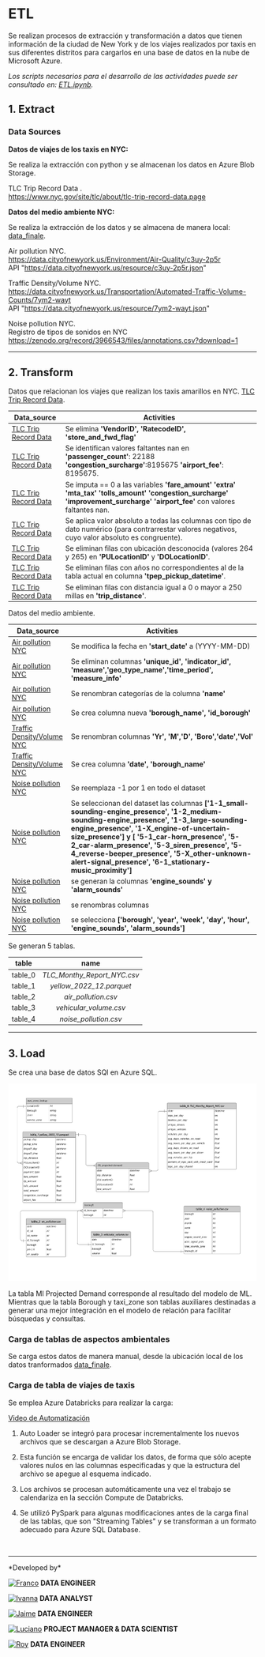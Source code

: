 # <h1> ETL </h1> 

Se realizan procesos de extracción y transformación a datos que tienen información de la ciudad de New York y de los viajes realizados por taxis en sus diferentes distritos para cargarlos en una base de datos en la nube de Microsoft Azure. 

*Los scripts necesarios para el desarrollo de las actividades puede ser consultado en: [ETL.ipynb](https://github.com/francomyburg/Proyecto_grupal_DS/blob/main/1.ETL/ETL-Databricks.ipynb).*

## 1. Extract

### Data Sources

**Datos de viajes de los taxis en NYC:**<br>

Se realiza la extracción con python y se almacenan los datos en Azure Blob Storage.<br>

TLC Trip Record Data .<br>
https://www.nyc.gov/site/tlc/about/tlc-trip-record-data.page <br>


**Datos del medio ambiente NYC:**<br>

Se realiza la extracción de los datos y se almacena de manera local: [data_finale](https://github.com/francomyburg/Proyecto_grupal_DS/tree/main/data/finale_dataset).

Air pollution NYC.<br>
https://data.cityofnewyork.us/Environment/Air-Quality/c3uy-2p5r<br>
API "https://data.cityofnewyork.us/resource/c3uy-2p5r.json"

Traffic Density/Volume NYC.<br>
https://data.cityofnewyork.us/Transportation/Automated-Traffic-Volume-Counts/7ym2-wayt <br>
API "https://data.cityofnewyork.us/resource/7ym2-wayt.json"

Noise pollution NYC.<br>
Registro de tipos de sonidos en NYC https://zenodo.org/record/3966543/files/annotations.csv?download=1<br>

<hr>

## 2. Transform

Datos que relacionan los viajes que realizan los taxis amarillos en NYC. [TLC Trip Record Data](https://www.nyc.gov/site/tlc/about/tlc-trip-record-data.page).

| **Data_source** | **Activities** |
|---|---|
| [TLC Trip Record   Data](https://www.nyc.gov/site/tlc/about/tlc-trip-record-data.page) | Se elimina **'VendorID', 'RatecodeID', 'store_and_fwd_flag'** |
| [TLC Trip Record   Data](https://www.nyc.gov/site/tlc/about/tlc-trip-record-data.page) | Se   identifican valores faltantes nan en **'passenger_count'**: 22188   **'congestion_surcharge'**:8195675 **'airport_fee'**: 8195675. |
| [TLC Trip Record   Data](https://www.nyc.gov/site/tlc/about/tlc-trip-record-data.page) | Se   imputa == 0 a las variables **'fare_amount'** **'extra'** **'mta_tax'** **'tolls_amount'** **'congestion_surcharge'** **'improvement_surcharge'** **'airport_fee'** con   valores faltantes nan. |
| [TLC Trip Record   Data](https://www.nyc.gov/site/tlc/about/tlc-trip-record-data.page) | Se aplica valor absoluto a todas las columnas con tipo de dato numérico (para contrarrestar valores negativos, cuyo valor absoluto es congruente).|
| [TLC Trip Record   Data](https://www.nyc.gov/site/tlc/about/tlc-trip-record-data.page) | Se eliminan filas con ubicación desconocida (valores 264 y 265) en **'PULocationID'** y **'DOLocationID'**.|
| [TLC Trip Record   Data](https://www.nyc.gov/site/tlc/about/tlc-trip-record-data.page) | Se eliminan filas con años no correspondientes al de la tabla actual en columna **'tpep_pickup_datetime'**.|
| [TLC Trip Record   Data](https://www.nyc.gov/site/tlc/about/tlc-trip-record-data.page) | Se eliminan filas con distancia igual a 0 o mayor a 250 millas en **'trip_distance'**.|

Datos del medio ambiente.<br>

| **Data_source** | **Activities** |
|---|---|
| [Air pollution   NYC](     https://data.cityofnewyork.us/resource/c3uy-2p5r.json) | Se   modifica la fecha en **'start_date'** a (YYYY-MM-DD) |
| [Air pollution   NYC](     https://data.cityofnewyork.us/resource/c3uy-2p5r.json) | Se   eliminan columnas **'unique_id', 'indicator_id',   'measure','geo_type_name','time_period', 'measure_info'** |
| [Air pollution   NYC](     https://data.cityofnewyork.us/resource/c3uy-2p5r.json) | Se   renombran categorías de la columna **'name'** |
| [Air pollution   NYC](     https://data.cityofnewyork.us/resource/c3uy-2p5r.json) | Se   crea columna nueva **'borough_name', 'id_borough'** |
| [Traffic   Density/Volume   NYC](https://data.cityofnewyork.us/resource/7ym2-wayt.json) | Se   renombran columnas **'Yr', 'M','D', 'Boro','date','Vol'** |
| [Traffic   Density/Volume   NYC](https://data.cityofnewyork.us/resource/7ym2-wayt.json) | Se   crea columna **'date',   'borough_name'** |
| [Noise   pollution NYC](      https://zenodo.org/record/3966543/files/annotations.csv?download=1) | Se reemplaza -1 por 1 en todo el   dataset |
| [Noise   pollution NYC](      https://zenodo.org/record/3966543/files/annotations.csv?download=1) | Se seleccionan del dataset las   columnas **['1-1_small-sounding-engine_presence',  '1-2_medium-sounding-engine_presence',  '1-3_large-sounding-engine_presence',   '1-X_engine-of-uncertain-size_presence'] y   [ '5-1_car-horn_presence', '5-2_car-alarm_presence',   '5-3_siren_presence',     '5-4_reverse-beeper_presence', '5-X_other-unknown-alert-signal_presence',   '6-1_stationary-music_proximity']** |
| [Noise   pollution NYC](      https://zenodo.org/record/3966543/files/annotations.csv?download=1) | se generan la columnas   **'engine_sounds' y 'alarm_sounds'** |
| [Noise   pollution NYC](      https://zenodo.org/record/3966543/files/annotations.csv?download=1) | se renombras columnas |
| [Noise   pollution NYC](      https://zenodo.org/record/3966543/files/annotations.csv?download=1) | se selecciona **['borough',   'year', 'week', 'day', 'hour', 'engine_sounds', 'alarm_sounds']** |

Se generan 5 tablas.<br>

| **table** | **name** |
|:---:|:---:|
| table_0 | _TLC_Monthy_Report_NYC.csv_ |
| table_1 | _yellow_2022_12.parquet_ |
| table_2 | _air_pollution.csv_ |
| table_3 | _vehicular_volume.csv_ |
| table_4 | _noise_pollution.csv_ |

<hr>

## 3. Load

Se crea una base de datos SQl en Azure SQL.<br>

<img src="DATABASE/Diagrama_ER.png" width="700" height="400"/>

La tabla Ml Projected Demand corresponde al resultado del modelo de ML. Mientras que la tabla Borough y taxi_zone son tablas auxiliares destinadas a generar una mejor integración en el modelo de relación para facilitar búsquedas y consultas.


### Carga de tablas de aspectos ambientales

Se carga estos datos de manera manual, desde la ubicación local de los datos tranformados [data_finale](https://github.com/francomyburg/Proyecto_grupal_DS/tree/main/data/finale_dataset).

### Carga de tabla de viajes de taxis

Se emplea Azure Databricks para realizar la carga:<br>

[Video de Automatización](https://www.youtube.com/watch?v=4nu3QpO49Kw)

1. Auto Loader se integró para procesar incrementalmente los nuevos archivos que se descargan a Azure Blob Storage. 

2. Esta función se encarga de validar los datos, de forma que sólo acepte valores nulos en las columnas especificadas y que la estructura del archivo se apegue al esquema indicado.

3. Los archivos se procesan automáticamente una vez el trabajo se calendariza en la sección Compute de Databricks.

4. Se utilizó PySpark para algunas modificaciones antes de la carga final de las tablas, que son "Streaming Tables" y se transforman a un formato adecuado para Azure SQL Database.

 <br>

<hr>
*Developed by*

<a href="https://www.linkedin.com/in/franco-jonas-myburg-6095b8255/"><img alt="Franco" title="Connect with Franco" src="https://img.shields.io/badge/Franco Myburg-0077B5?style=flat&logo=Linkedin&logoColor=white"></a> **DATA ENGINEER**

<a href="https://www.linkedin.com/in/ivannagvdc/"><img alt="Ivanna" title="Connect with Ivanna" src="https://img.shields.io/badge/Ivanna Villa-0077B5?style=flat&logo=Linkedin&logoColor=white"></a> **DATA ANALYST**

<a href="https://www.linkedin.com/in/jospinoponce/"><img alt="Jaime" title="Connect with Jaime" src="https://img.shields.io/badge/Jaime Ospino-0077B5?style=flat&logo=Linkedin&logoColor=white"></a> **DATA ENGINEER**

<a href="https://www.linkedin.com/in/takticflow/"><img alt="Luciano" title="Connect with Luciano" src="https://img.shields.io/badge/Luciano Larrea-0077B5?style=flat&logo=Linkedin&logoColor=white"></a> **PROJECT MANAGER & DATA SCIENTIST**

<a href="https://www.linkedin.com/in/royquillca/"><img alt="Roy" title="Connect with Roy" src="https://img.shields.io/badge/Roy Quillca-0077B5?style=flat&logo=Linkedin&logoColor=white"></a> **DATA ENGINEER**





